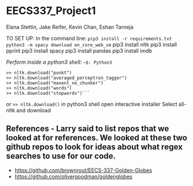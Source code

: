 # EECS337_Project1

Elana Stettin, Jake Reifer, Kevin Chan, Eshan Tarneja

TO SET UP:
In the command line:
`pip3 install -r requirements.txt`
`python3 -m spacy download en_core_web_sm`
pip3 install nltk
pip3 install pprint
pip3 install spacy
pip3 install pandas
pip3 install imdb

*Perform inside a python3 shell*:
`~$: Python3`
>> 
```>> import nltk
>> nltk.download("punkt")
>> nltk.download("averaged_perceptron_tagger")
>> nltk.download("maxent_ne_chunker")
>> nltk.download("words")
>> nltk.download("stopwords")```
```
or
```>> nltk.download()``` in python3 shell open interactive installer
Select all-nltk and download

## References - Larry said to list repos that we looked at for references. We looked at these two github repos to look for ideas about what regex searches to use for our code. 
- https://github.com/brownrout/EECS-337-Golden-Globes
- https://github.com/olivergoodman/goldenglobes
